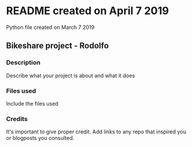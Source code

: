 # README created on April 7 2019
Python file created on March 7 2019

## Bikeshare project - Rodolfo


### Description
Describe what your project is about and what it does

### Files used
Include the files used

### Credits
It's important to give proper credit. Add links to any repo that inspired you or blogposts you consulted.
